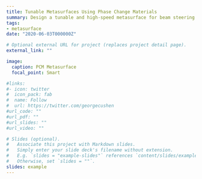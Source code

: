 ```yaml
---
title: Tunable Metasurfaces Using Phase Change Materials
summary: Design a tunable and high-speed metasurface for beam steering applications in near-IR
tags:
- metasurface
date: "2020-06-03T000000Z"

# Optional external URL for project (replaces project detail page).
external_link: ""

image:
  caption: PCM Metasurface
  focal_point: Smart

#links:
#- icon: twitter
#  icon_pack: fab
#  name: Follow
#  url: https://twitter.com/georgecushen
#url_code: ""
#url_pdf: ""
#url_slides: ""
#url_video: ""

# Slides (optional).
#   Associate this project with Markdown slides.
#   Simply enter your slide deck's filename without extension.
#   E.g. `slides = "example-slides"` references `content/slides/example-slides.md`.
#   Otherwise, set `slides = ""`.
slides: example
---
```

